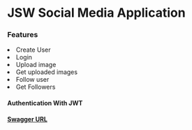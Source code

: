 <h1>JSW Social Media Application</h1>

<h3>Features</h3>

<li>Create User</li>
<li>Login </li>
<li>Upload image</li>
<li>Get uploaded images</li>
<li>Follow user</li>
<li>Get Followers</li>

<h4>Authentication With JWT<h4>


<a href="http://localhost:9192/swagger-ui.html">Swagger URL</a>
